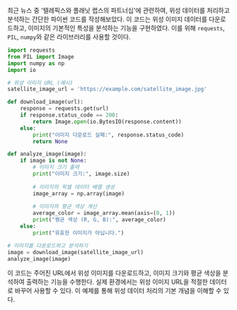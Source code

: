 최근 뉴스 중 '텔레픽스와 플래닛 랩스의 파트너십'에 관련하여, 위성 데이터를 처리하고 분석하는 간단한 파이썬 코드를 작성해보았다. 이 코드는 위성 이미지 데이터를 다운로드하고, 이미지의 기본적인 특성을 분석하는 기능을 구현하였다. 이를 위해 `requests`, `PIL`, `numpy`와 같은 라이브러리를 사용할 것이다.

```python
import requests
from PIL import Image
import numpy as np
import io

# 위성 이미지 URL (예시)
satellite_image_url = 'https://example.com/satellite_image.jpg'

def download_image(url):
    response = requests.get(url)
    if response.status_code == 200:
        return Image.open(io.BytesIO(response.content))
    else:
        print("이미지 다운로드 실패:", response.status_code)
        return None

def analyze_image(image):
    if image is not None:
        # 이미지 크기 출력
        print("이미지 크기:", image.size)
        
        # 이미지의 픽셀 데이터 배열 생성
        image_array = np.array(image)
        
        # 이미지의 평균 색상 계산
        average_color = image_array.mean(axis=(0, 1))
        print("평균 색상 (R, G, B):", average_color)
    else:
        print("유효한 이미지가 아닙니다.")

# 이미지를 다운로드하고 분석하기
image = download_image(satellite_image_url)
analyze_image(image)
```

이 코드는 주어진 URL에서 위성 이미지를 다운로드하고, 이미지 크기와 평균 색상을 분석하여 출력하는 기능을 수행한다. 실제 환경에서는 위성 이미지 URL을 적절한 데이터로 바꾸어 사용할 수 있다. 이 예제를 통해 위성 데이터 처리의 기본 개념을 이해할 수 있다.